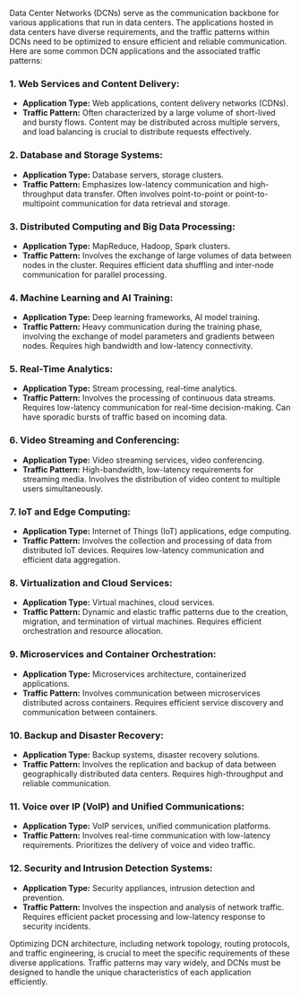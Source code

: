 Data Center Networks (DCNs) serve as the communication backbone for various applications that run in data centers. The applications hosted in data centers have diverse requirements, and the traffic patterns within DCNs need to be optimized to ensure efficient and reliable communication. Here are some common DCN applications and the associated traffic patterns:

### 1. **Web Services and Content Delivery:**
   - **Application Type:** Web applications, content delivery networks (CDNs).
   - **Traffic Pattern:** Often characterized by a large volume of short-lived and bursty flows. Content may be distributed across multiple servers, and load balancing is crucial to distribute requests effectively.

### 2. **Database and Storage Systems:**
   - **Application Type:** Database servers, storage clusters.
   - **Traffic Pattern:** Emphasizes low-latency communication and high-throughput data transfer. Often involves point-to-point or point-to-multipoint communication for data retrieval and storage.

### 3. **Distributed Computing and Big Data Processing:**
   - **Application Type:** MapReduce, Hadoop, Spark clusters.
   - **Traffic Pattern:** Involves the exchange of large volumes of data between nodes in the cluster. Requires efficient data shuffling and inter-node communication for parallel processing.

### 4. **Machine Learning and AI Training:**
   - **Application Type:** Deep learning frameworks, AI model training.
   - **Traffic Pattern:** Heavy communication during the training phase, involving the exchange of model parameters and gradients between nodes. Requires high bandwidth and low-latency connectivity.

### 5. **Real-Time Analytics:**
   - **Application Type:** Stream processing, real-time analytics.
   - **Traffic Pattern:** Involves the processing of continuous data streams. Requires low-latency communication for real-time decision-making. Can have sporadic bursts of traffic based on incoming data.

### 6. **Video Streaming and Conferencing:**
   - **Application Type:** Video streaming services, video conferencing.
   - **Traffic Pattern:** High-bandwidth, low-latency requirements for streaming media. Involves the distribution of video content to multiple users simultaneously.

### 7. **IoT and Edge Computing:**
   - **Application Type:** Internet of Things (IoT) applications, edge computing.
   - **Traffic Pattern:** Involves the collection and processing of data from distributed IoT devices. Requires low-latency communication and efficient data aggregation.

### 8. **Virtualization and Cloud Services:**
   - **Application Type:** Virtual machines, cloud services.
   - **Traffic Pattern:** Dynamic and elastic traffic patterns due to the creation, migration, and termination of virtual machines. Requires efficient orchestration and resource allocation.

### 9. **Microservices and Container Orchestration:**
   - **Application Type:** Microservices architecture, containerized applications.
   - **Traffic Pattern:** Involves communication between microservices distributed across containers. Requires efficient service discovery and communication between containers.

### 10. **Backup and Disaster Recovery:**
   - **Application Type:** Backup systems, disaster recovery solutions.
   - **Traffic Pattern:** Involves the replication and backup of data between geographically distributed data centers. Requires high-throughput and reliable communication.

### 11. **Voice over IP (VoIP) and Unified Communications:**
   - **Application Type:** VoIP services, unified communication platforms.
   - **Traffic Pattern:** Involves real-time communication with low-latency requirements. Prioritizes the delivery of voice and video traffic.

### 12. **Security and Intrusion Detection Systems:**
   - **Application Type:** Security appliances, intrusion detection and prevention.
   - **Traffic Pattern:** Involves the inspection and analysis of network traffic. Requires efficient packet processing and low-latency response to security incidents.

Optimizing DCN architecture, including network topology, routing protocols, and traffic engineering, is crucial to meet the specific requirements of these diverse applications. Traffic patterns may vary widely, and DCNs must be designed to handle the unique characteristics of each application efficiently.

